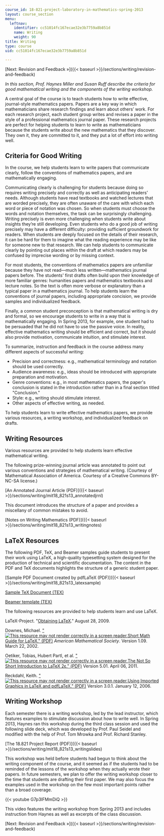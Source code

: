 ```yaml
---
course_id: 18-821-project-laboratory-in-mathematics-spring-2013
layout: course_section
menu:
  leftnav:
    identifier: cc51014fc167ecae32e3b7759a8b851d
    name: Writing
    weight: 90
title: Writing
type: course
uid: cc51014fc167ecae32e3b7759a8b851d

---
```


[Next: Revision and Feedback »]({{< baseurl >}}/sections/writing/revision-and-feedback)

_In this section, Prof. Haynes Miller and Susan Ruff describe_ __the criteria for good mathematical writing and the components of the writing workshop_._

A central goal of the course is to teach students how to write effective, journal-style mathematics papers. Papers are a key way in which mathematicians share research findings and learn about others’ work. For each research project, each student group writes and revises a paper in the style of a professional mathematics journal paper. These research projects are perfect for helping students to learn to write as mathematicians because the students write about the new mathematics that they discover. They own it, they are committed to it, and they put a lot of effort into writing well.

Criteria for Good Writing
-------------------------

In the course, we help students learn to write papers that communicate clearly, follow the conventions of mathematics papers, and are mathematically engaging.

Communicating clearly is challenging for students because doing so requires writing precisely and correctly as well as anticipating readers’ needs. Although students have read textbooks and watched lectures that are worded precisely, they are often unaware of the care with which each word or piece of notation was chosen. So when students must choose the words and notation themselves, the task can be surprisingly challenging. Writing precisely is even more challenging when students write about insights they’re still developing. Even students who do a good job of writing precisely may have a different difficulty: providing sufficient groundwork for readers. When students are deeply focused on the details of their research, it can be hard for them to imagine what the reading experience may be like for someone new to that research. We can help students to communicate clearly by pointing out places within the draft at which readers may be confused by imprecise wording or by missing context.

For most students, the conventions of mathematics papers are unfamiliar because they have not read—much less written—mathematics journal papers before. The students' first drafts often build upon their knowledge of more familiar genres: humanities papers and mathematics textbooks and lecture notes. So the text is often more verbose or explanatory than a typical paper in a mathematics journal. To help students learn the conventions of journal papers, including appropriate concision, we provide samples and individualized feedback.

Finally, a common student preconception is that mathematical writing is dry and formal, so we encourage students to write in a way that is mathematically engaging. In Spring 2013, for example, one student had to be persuaded that he did not have to use the passive voice. In reality, effective mathematics writing should be efficient and correct, but it should also provide motivation, communicate intuition, and stimulate interest.

To summarize, instruction and feedback in the course address many different aspects of successful writing:

*   Precision and correctness: e.g., mathematical terminology and notation should be used correctly.
*   Audience awareness: e.g., ideas should be introduced with appropriate preparation and motivation.
*   Genre conventions: e.g., in most mathematics papers, the paper's conclusion is stated in the introduction rather than in a final section titled "Conclusion."
*   Style: e.g., writing should stimulate interest.
*   Other aspects of effective writing, as needed.

To help students learn to write effective mathematics papers, we provide various resources, a writing workshop, and individualized feedback on drafts.

Writing Resources
-----------------

Various resources are provided to help students learn effective mathematical writing.

The following prize-winning journal article was annotated to point out various conventions and strategies of mathematical writing. (Courtesy of Mathematical Association of America. Courtesy of a Creative Commons BY-NC-SA license.)

[An Annotated Journal Article (PDF)]({{< baseurl >}}/sections/writing/mit18_821s13_annotatedjrnl)

This document introduces the structure of a paper and provides a miscellany of common mistakes to avoid.

[Notes on Writing Mathematics (PDF)]({{< baseurl >}}/sections/writing/mit18_821s13_writingnotes)

LaTeX Resources
---------------

The following PDF, TeX, and Beamer samples guide students to present their work using LaTeX, a high-quality typesetting system designed for the production of technical and scientific documentation. The content in the PDF and TeX documents highlights the structure of a generic student paper.

[Sample PDF Document created by pdfLaTeX (PDF)]({{< baseurl >}}/sections/writing/mit18_821s13_latexsample)

[Sample TeX Document (TEX)](/coursemedia/18-821-project-laboratory-in-mathematics-spring-2013/075dbce20e0aafda5ef5edc0905cfa4b_latex_sample.tex)

[Beamer template (TEX)](/coursemedia/18-821-project-laboratory-in-mathematics-spring-2013/f7828be57fa0bb986e9f506a5c22d2d5_beamer_template.tex)

The following resources are provided to help students learn and use LaTeX.

LaTeX-Project. "[Obtaining LaTeX](http://www.latex-project.org/ftp.html)." August 28, 2009.

Downes, Michael. ["![This resource may not render correctly in a screen reader.](/images/inacessible.gif)Short Math Guide for LaTeX." (PDF)](ftp://ftp.ams.org/pub/tex/doc/amsmath/short-math-guide.pdf) _American Mathematical Society_. Version 1.09. March 22, 2002.

Oetiker, Tobias, Hubert Partl, et al. ["![This resource may not render correctly in a screen reader.](/images/inacessible.gif)The Not So Short Introduction to LaTeX 2ε." (PDF)](http://tobi.oetiker.ch/lshort/lshort.pdf) Version 5.01. April 06, 2011.

Reckdahl, Keith. ["![This resource may not render correctly in a screen reader.](/images/inacessible.gif)Using Imported Graphics in LaTeX and pdfLaTeX." (PDF)](http://tobi.oetiker.ch/lshort/lshort.pdf) Version 3.0.1. January 12, 2006.

Writing Workshop
----------------

Each semester there is a writing workshop, led by the lead instructor, which features examples to stimulate discussion about how to write well. In Spring 2013, Haynes ran this workshop during the third class session and used the following slide deck, which was developed by Prof. Paul Seidel and modified with the help of Prof. Tom Mrowka and Prof. Richard Stanley.

[The 18.821 Project Report (PDF)]({{< baseurl >}}/sections/writing/mit18_821s13_writingslides)

This workshop was held before students had begun to think about the writing component of the course, and it seemed as if the students had to be reminded of the lessons of the workshop when they actually wrote their papers. In future semesters, we plan to offer the writing workshop closer to the time that students are drafting their first paper. We may also focus the examples used in the workshop on the few most important points rather than a broad coverage.

{{< youtube G7p3lFMmDiQ >}}

This video features the writing workshop from Spring 2013 and includes instruction from Haynes as well as excerpts of the class discussion.

[Next: Revision and Feedback »]({{< baseurl >}}/sections/writing/revision-and-feedback)